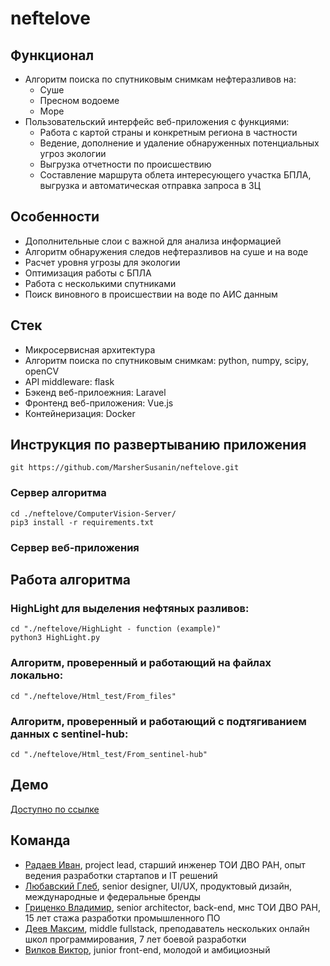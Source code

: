 # neftelove

## Функционал
- Алгоритм поиска по спутниковым снимкам нефтеразливов на:
  - Суше
  - Пресном водоеме
  - Море
- Пользовательский интерфейс веб-приложения с функциями:
  - Работа с картой страны и конкретным региона в частности
  - Ведение, дополнение и удаление обнаруженных потенциальных угроз экологии
  - Выгрузка отчетности по происшествию
  - Составление маршрута облета интересующего участка БПЛА, выгрузка и автоматическая отправка запроса в ЗЦ

## Особенности
- Дополнительные слои с важной для анализа информацией
- Алгоритм обнаружения следов нефтеразливов на суше и на воде
- Расчет уровня угрозы для экологии
- Оптимизация работы с БПЛА
- Работа с несколькими спутниками
- Поиск виновного в происшествии на воде по АИС данным

## Стек
- Микросервисная архитектура
- Алгоритм поиска по спутниковым снимкам: python, numpy, scipy, openCV
- API middleware: flask
- Бэкенд веб-прилоежния: Laravel
- Фронтенд веб-приложения: Vue.js
- Контейнеризация: Docker

## Инструкция по развертыванию приложения

```git https://github.com/MarsherSusanin/neftelove.git```

### Сервер алгоритма

```
cd ./neftelove/ComputerVision-Server/
pip3 install -r requirements.txt
```
### Сервер веб-приложения



## Работа алгоритма

### HighLight для выделения нефтяных разливов:
```
cd "./neftelove/HighLight - function (example)"
python3 HighLight.py
```

### Алгоритм, проверенный и работающий на файлах локально:
```cd "./neftelove/Html_test/From_files"```

### Алгоритм, проверенный и работающий с подтягиванием данных с sentinel-hub:
```cd "./neftelove/Html_test/From_sentinel-hub"```

## Демо
[Доступно по ссылке](http://neftelove.pena.marketing)

## Команда
- [Радаев Иван](https://t.me/MarsherSus), project lead, старший инженер ТОИ ДВО РАН, опыт ведения разработки стартапов и IT решений
- [Любавский Глеб](https://t.me/Liubavskii_Gleb), senior designer, UI/UX, продуктовый дизайн, международные и федеральные бренды
- [Гриценко Владимир](https://t.me/Amiwriter), senior architector, back-end, мнс ТОИ ДВО РАН, 15 лет стажа разработки промышленного ПО
- [Деев Максим](https://t.me/MaksDeev), middle fullstack, преподаватель нескольких онлайн школ программирования, 7 лет боевой разработки
- [Вилков Виктор](https://t.me/moskoviy), junior front-end, молодой и амбициозный 
